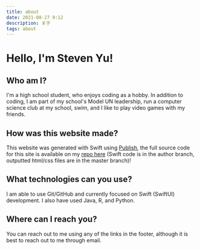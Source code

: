 ```yaml
---
title: about
date: 2021-08-27 9:12
description: 关于
tags: about
---
```



# Hello, I'm Steven Yu! 

## Who am I?
I'm a high school student, who enjoys coding as a hobby. In addition to coding, I am part of my school's Model UN leadership, run a computer science club at my school, swim, and I like to play video games with my friends. 

## How was this website made?
This website was generated with Swift using [Publish](https://github.com/JohnSundell/Publish), the full source code for this site is available on my [repo here](https://github.com/stevenyuser/stevenyuser.github.io/) (Swift code is in the author branch, outputted html/css files are in the master branch)! 

## What technologies can you use?
I am able to use Git/GitHub and currently focused on Swift (SwiftUI) development. I also have used Java, R, and Python.

## Where can I reach you?
You can reach out to me using any of the links in the footer, although it is best to reach out to me through email.
